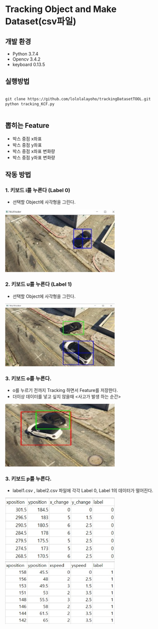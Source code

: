# Tracking Object and Make Dataset(csv파일)

## 개발 환경
* Python 3.7.4
* Opencv 3.4.2
* keyboard 0.13.5

## 실행방법
<pre>
<code>
git clone https://github.com/lololalayoho/trackingDatasetTOOL.git
python tracking_KCF.py
</code>
</pre>

## 뽑히는 Feature
* 박스 중점 x좌표
* 박스 중점 y좌표
* 박스 중점 x좌표 변화량
* 박스 중점 y좌표 변화량

## 작동 방법
### 1. 키보드 i를 누른다 (Label 0)
* 선택할 Object에 사각형을 그린다.
<img src = "/image/1.jpg" width = "350" height = "200">

### 2. 키보드 u를 누른다 (Label 1)
* 선택할 Object에 사각형을 그린다.
<img src = "/image/2.jpg" width = "350" height = "200">

### 3. 키보드 o를 누른다.
* o를 누르기 전까지 Tracking 하면서 Feature를 저장한다.
* 더이상 데이터를 넣고 싶지 않을때 <사고가 발생 하는 순간>
<img src = "/image/3.jpg" width = "350" height = "200">

### 3. 키보드 p를 누른다.
* label1.csv , label2.csv 파일에 각각 Label 0, Label 1의 데이터가 떨어진다.

<img src = "/image/label0.jpg" width = "350" height = "200"><img src = "/image/label1.jpg" width = "350" height = "200">
